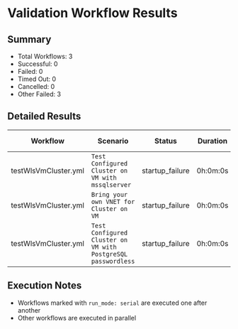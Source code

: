 # Validation Workflow Results

## Summary
- Total Workflows: 3
- Successful: 0
- Failed: 0
- Timed Out: 0
- Cancelled: 0
- Other Failed: 3

## Detailed Results

| Workflow | Scenario | Status | Duration | Run URL |
|----------|----------|---------|-----------|----------|
| testWlsVmCluster.yml | `Test Configured Cluster on VM with mssqlserver` | startup_failure | 0h:0m:0s | [View Run](https://github.com/oracle/weblogic-azure/actions/runs/17548589760) |
| testWlsVmCluster.yml | `Bring your own VNET for Cluster on VM` | startup_failure | 0h:0m:0s | [View Run](https://github.com/oracle/weblogic-azure/actions/runs/17548591821) |
| testWlsVmCluster.yml | `Test Configured Cluster on VM with PostgreSQL passwordless` | startup_failure | 0h:0m:0s | [View Run](https://github.com/oracle/weblogic-azure/actions/runs/17548594116) |


## Execution Notes
- Workflows marked with `run_mode: serial` are executed one after another
- Other workflows are executed in parallel
